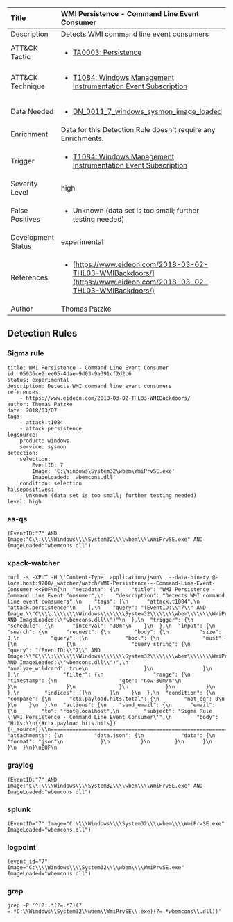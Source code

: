 | Title                | WMI Persistence - Command Line Event Consumer                                                                                                                                                 |
|:---------------------|:------------------------------------------------------------------------------------------------------------------------------------------------------------|
| Description          | Detects WMI command line event consumers                                                                                                                                           |
| ATT&amp;CK Tactic    |  <ul><li>[TA0003: Persistence](https://attack.mitre.org/tactics/TA0003)</li></ul>  |
| ATT&amp;CK Technique | <ul><li>[T1084: Windows Management Instrumentation Event Subscription](https://attack.mitre.org/techniques/T1084)</li></ul>  |
| Data Needed          | <ul><li>[DN_0011_7_windows_sysmon_image_loaded](../Data_Needed/DN_0011_7_windows_sysmon_image_loaded.md)</li></ul>  |
| Enrichment           |  Data for this Detection Rule doesn't require any Enrichments.  |
| Trigger              | <ul><li>[T1084: Windows Management Instrumentation Event Subscription](../Triggers/T1084.md)</li></ul>  |
| Severity Level       | high |
| False Positives      | <ul><li>Unknown (data set is too small; further testing needed)</li></ul>  |
| Development Status   | experimental |
| References           | <ul><li>[https://www.eideon.com/2018-03-02-THL03-WMIBackdoors/](https://www.eideon.com/2018-03-02-THL03-WMIBackdoors/)</li></ul>  |
| Author               | Thomas Patzke |


## Detection Rules

### Sigma rule

```
title: WMI Persistence - Command Line Event Consumer
id: 05936ce2-ee05-4dae-9d03-9a391cf2d2c6
status: experimental
description: Detects WMI command line event consumers
references:
    - https://www.eideon.com/2018-03-02-THL03-WMIBackdoors/
author: Thomas Patzke
date: 2018/03/07
tags:
    - attack.t1084
    - attack.persistence
logsource:
    product: windows
    service: sysmon
detection:
    selection:
        EventID: 7
        Image: 'C:\Windows\System32\wbem\WmiPrvSE.exe'
        ImageLoaded: 'wbemcons.dll'
    condition: selection
falsepositives: 
    - Unknown (data set is too small; further testing needed)
level: high

```





### es-qs
    
```
(EventID:"7" AND Image:"C\\:\\\\Windows\\\\System32\\\\wbem\\\\WmiPrvSE.exe" AND ImageLoaded:"wbemcons.dll")
```


### xpack-watcher
    
```
curl -s -XPUT -H \'Content-Type: application/json\' --data-binary @- localhost:9200/_watcher/watch/WMI-Persistence---Command-Line-Event-Consumer <<EOF\n{\n  "metadata": {\n    "title": "WMI Persistence - Command Line Event Consumer",\n    "description": "Detects WMI command line event consumers",\n    "tags": [\n      "attack.t1084",\n      "attack.persistence"\n    ],\n    "query": "(EventID:\\"7\\" AND Image:\\"C\\\\:\\\\\\\\Windows\\\\\\\\System32\\\\\\\\wbem\\\\\\\\WmiPrvSE.exe\\" AND ImageLoaded:\\"wbemcons.dll\\")"\n  },\n  "trigger": {\n    "schedule": {\n      "interval": "30m"\n    }\n  },\n  "input": {\n    "search": {\n      "request": {\n        "body": {\n          "size": 0,\n          "query": {\n            "bool": {\n              "must": [\n                {\n                  "query_string": {\n                    "query": "(EventID:\\"7\\" AND Image:\\"C\\\\:\\\\\\\\Windows\\\\\\\\System32\\\\\\\\wbem\\\\\\\\WmiPrvSE.exe\\" AND ImageLoaded:\\"wbemcons.dll\\")",\n                    "analyze_wildcard": true\n                  }\n                }\n              ],\n              "filter": {\n                "range": {\n                  "timestamp": {\n                    "gte": "now-30m/m"\n                  }\n                }\n              }\n            }\n          }\n        },\n        "indices": []\n      }\n    }\n  },\n  "condition": {\n    "compare": {\n      "ctx.payload.hits.total": {\n        "not_eq": 0\n      }\n    }\n  },\n  "actions": {\n    "send_email": {\n      "email": {\n        "to": "root@localhost",\n        "subject": "Sigma Rule \'WMI Persistence - Command Line Event Consumer\'",\n        "body": "Hits:\\n{{#ctx.payload.hits.hits}}{{_source}}\\n================================================================================\\n{{/ctx.payload.hits.hits}}",\n        "attachments": {\n          "data.json": {\n            "data": {\n              "format": "json"\n            }\n          }\n        }\n      }\n    }\n  }\n}\nEOF\n
```


### graylog
    
```
(EventID:"7" AND Image:"C\\:\\\\Windows\\\\System32\\\\wbem\\\\WmiPrvSE.exe" AND ImageLoaded:"wbemcons.dll")
```


### splunk
    
```
(EventID="7" Image="C:\\\\Windows\\\\System32\\\\wbem\\\\WmiPrvSE.exe" ImageLoaded="wbemcons.dll")
```


### logpoint
    
```
(event_id="7" Image="C:\\\\Windows\\\\System32\\\\wbem\\\\WmiPrvSE.exe" ImageLoaded="wbemcons.dll")
```


### grep
    
```
grep -P '^(?:.*(?=.*7)(?=.*C:\\Windows\\System32\\wbem\\WmiPrvSE\\.exe)(?=.*wbemcons\\.dll))'
```



